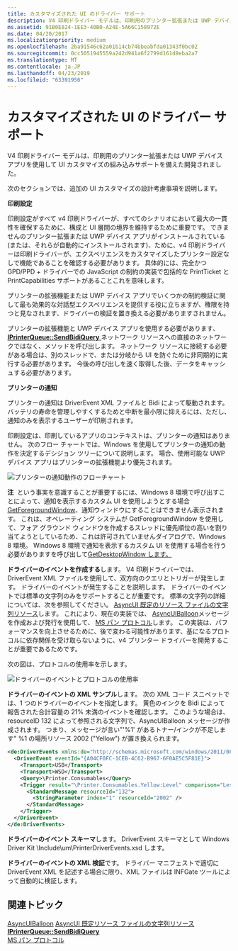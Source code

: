 ```yaml
---
title: カスタマイズされた UI のドライバー サポート
description: V4 印刷ドライバー モデルは、印刷用のプリンター拡張または UWP デバイス アプリを使用して UI カスタマイズの組み込みサポートを備えた開発されました。
ms.assetid: 91B0E824-1EE3-40B0-A24E-5A66C158972E
ms.date: 04/20/2017
ms.localizationpriority: medium
ms.openlocfilehash: 2ba91546c62a01b14cb74bbeabfda01343f0bc02
ms.sourcegitcommit: 0cc5051945559a242d941a6f2799d161d8eba2a7
ms.translationtype: MT
ms.contentlocale: ja-JP
ms.lasthandoff: 04/23/2019
ms.locfileid: "63391956"
---
```

# <a name="driver-support-for-customized-ui"></a>カスタマイズされた UI のドライバー サポート


V4 印刷ドライバー モデルは、印刷用のプリンター拡張または UWP デバイス アプリを使用して UI カスタマイズの組み込みサポートを備えた開発されました。

次のセクションでは、追加の UI カスタマイズの設計考慮事項を説明します。

**印刷設定**

印刷設定がすべて v4 印刷ドライバーが、すべてのシナリオにおいて最大の一貫性を確保するために、構成と UI 層間の境界を維持するために重要です。 できませんのプリンター拡張または UWP デバイス アプリがインストールされている (または、それらが自動的にインストールされます)、ために、v4 印刷ドライバーは印刷ドライバーが、エクスペリエンスをカスタマイズしたプリンター設定なしで機能であることを確認する必要があります。 具体的には、完全かつ GPD/PPD + ドライバーでの JavaScript の制約の実装で包括的な PrintTicket と PrintCapabilities サポートがあることこれを意味します。

プリンターの拡張機能または UWP デバイス アプリでいくつかの制約検証に関して最も効果的な対話型エクスペリエンスを提供する役に立ちますが、権限を持つと見なされます、ドライバーの検証を置き換える必要がありますされません。

プリンターの拡張機能と UWP デバイス アプリを使用する必要があります、 [ **IPrinterQueue::SendBidiQuery** ](https://msdn.microsoft.com/library/windows/hardware/hh846197)ネットワーク リソースへの直接のネットワークではなく、メソッドを呼び出します。 ネットワーク リソースに接続する必要がある場合は、別のスレッドで、または分岐から UI を防ぐために非同期的に実行する必要があります。 今後の呼び出しを速く取得した後、データをキャッシュする必要があります。

**プリンターの通知**

プリンターの通知は DriverEvent XML ファイルと Bidi によって駆動されます。 バッテリの寿命を管理しやすくするためと中断を最小限に抑えるには、ただし、通知のみを表示するユーザーが印刷されます。

印刷設定は、印刷しているアプリのコンテキストは、プリンターの通知はありません。 次のフロー チャートでは、Windows を使用してプリンターの通知の動作を決定するデシジョン ツリーについて説明します。 場合、使用可能な UWP デバイス アプリはプリンターの拡張機能より優先されます。

![プリンターの通知動作のフローチャート](images/notificationbhvr.png)

**注**  という事実を意識することが重要するには、Windows 8 環境で呼び出すことによって、通知を表示するカスタム UI を使用しようとする場合[GetForegroundWindow](https://msdn.microsoft.com/library/windows/desktop/ms633505.aspx)、通知ウィンドウにすることはできません表示されます。 これは、オペレーティング システムが GetForegroundWindow を使用して、フォア グラウンド ウィンドウを作成するスレッドに優先順位の高いを割り当てようとしているため、これは許可されていませんダイアログで、Windows 8 環境。 Windows 8 環境で通知を表示するカスタム UI を使用する場合を行う必要がありますを呼び出して[GetDesktopWindow します。](https://msdn.microsoft.com/library/windows/desktop/ms633504.aspx)

 

**ドライバーのイベントを作成する**します。 V4 印刷ドライバーでは、DriverEvent XML ファイルを使用して、双方向のクエリとトリガーが発生します。 ドライバーのイベントが発生することを説明します。 ドライバーのイベントでは標準の文字列のみをサポートすることが重要です。 標準の文字列の詳細については、次を参照してください。 [AsyncUI 既定のリソース ファイルの文字列リソース](https://msdn.microsoft.com/library/cc746159.aspx)します。 これにより、現在の実装では、 [AsyncUIBalloon](https://msdn.microsoft.com/library/cc238009(PROT.10).aspx)メッセージを作成および発行を使用して、 [MS パン プロトコル](https://msdn.microsoft.com/library/cc237960(PROT.13).aspx)します。 この実装は、パフォーマンスを向上させるために、後で変わる可能性があります、基になるプロトコルに依存関係を受け取らないように、v4 プリンター ドライバーを開発することが重要であるためです。

次の図は、プロトコルの使用率を示します。

![ドライバーのイベントとプロトコルの使用率](images/drivereventprotutil.png)

**ドライバーのイベントの XML サンプル**します。 次の XML コード スニペットでは、1 つのドライバーのイベントを指定します。 黄色のインクを Bidi によって報告された合計容量の 21% 未満のイベントを確認します。 このような場合は、resourceID 132 によって参照される文字列で、AsyncUIBalloon メッセージが作成されます。 つまり、メッセージが言い"'%1' があるトナー/インクが不足します" %1 の場所リソース 2002 ("Yellow") が置き換えられます。

```xml
<de:DriverEvents xmlns:de="http://schemas.microsoft.com/windows/2011/08/printing/driverevents" schemaVersion="4.0">
  <DriverEvent eventId="{A04CF0FC-1CEB-4C62-B967-6F0AE5C5F81E}">
    <Transport>USB</Transport>
    <Transport>WSD</Transport>
    <Query>\Printer.Consumables</Query>
    <Trigger result="\Printer.Consumables.Yellow:Level" comparison="LessThan" value="21">
      <StandardMessage resourceId="132">
        <StringParameter index="1" resourceId="2002" />
      </StandardMessage>
    </Trigger>
  </DriverEvent>
</de:DriverEvents>
```

**ドライバーのイベント スキーマ**します。 DriverEvent スキーマとして Windows Driver Kit \\Include\\um\\PrinterDriverEvents.xsd します。

**ドライバーのイベントの XML 検証**です。 ドライバー マニフェストで適切に DriverEvent XML を記述する場合に限り、XML ファイルは INFGate ツールによって自動的に検証します。

## <a name="related-topics"></a>関連トピック
[AsyncUIBalloon](https://msdn.microsoft.com/library/cc238009(PROT.10).aspx)  
[AsyncUI 既定リソース ファイルの文字列リソース](https://msdn.microsoft.com/library/cc746159.aspx)  
[**IPrinterQueue::SendBidiQuery**](https://msdn.microsoft.com/library/windows/hardware/hh846197)  
[MS パン プロトコル](https://msdn.microsoft.com/library/cc237960(PROT.13).aspx)  



